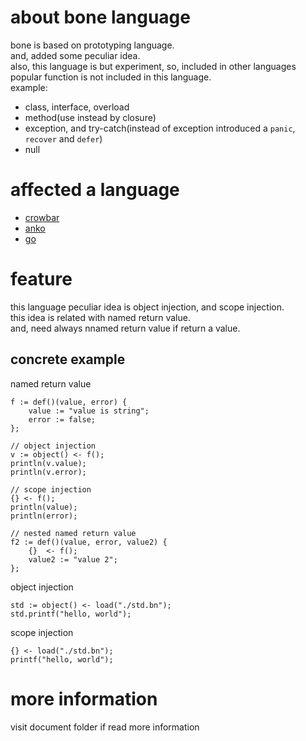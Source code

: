 # about bone language

bone is based on prototyping language.  
and, added some peculiar idea.  
also, this language is but experiment,
so, included in other languages popular function is not included in this language.  
example:
* class, interface, overload
* method(use instead by closure)
* exception, and try-catch(instead of exception introduced a `panic`, `recover` and `defer`)
* null

# affected a language
* [crowbar](http://kmaebashi.com/programmer/devlang/crowbar.html)
* [anko](https://github.com/mattn/anko)
* [go](https://github.com/golang/go)

# feature
this language peculiar idea is object injection, and scope injection.  
this idea is related with named return value.  
and, need always nnamed return value if return a value.
## concrete example
named return value
````
f := def()(value, error) {
    value := "value is string";
    error := false;
};

// object injection
v := object() <- f();
println(v.value);
println(v.error);

// scope injection
{} <- f();
println(value);
println(error);

// nested named return value
f2 := def()(value, error, value2) {
    {}  <- f();
    value2 := "value 2";
};
````
object injection
````
std := object() <- load("./std.bn");
std.printf("hello, world");
````
scope injection
````
{} <- load("./std.bn");
printf("hello, world");
````

# more information
visit document folder if read more information